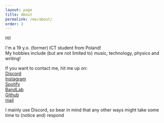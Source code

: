 ```yaml
---
layout: page
title: About
permalink: /me/about/
order: 2
---
```


Hi!

I'm a 19 y.o. (former) ICT student from Poland!\
My hobbies include (but are not limited to) music, technology, physics and writing!

If you want to contact me, hit me up on:\
[Discord](https://discord.com/users/620996924841000970)\
[Instagram](https://www.instagram.com/3ch05/)\
[Spotify](https://open.spotify.com/user/dobrzknh1i81y5wm57dy00axr?si=e0fca37e9ff54c87)\
[BandLab](https://www.bandlab.com/antiboyotic)\
[Github](https://github.com/4ndthena)\
[mail](mailto:ampthena@protonmail.com)

I mainly use Discord, so bear in mind that any other ways might take some time to (notice and) respond
